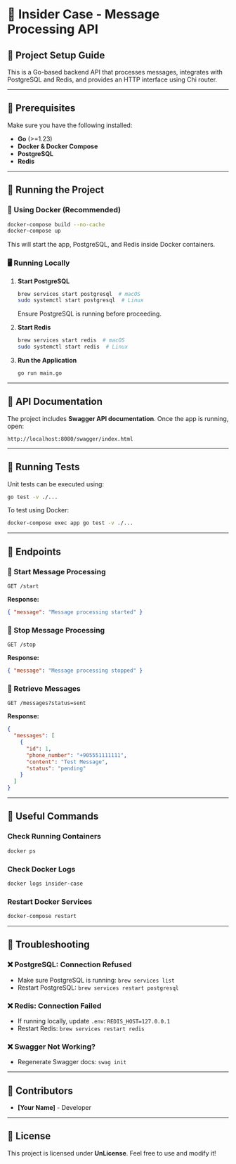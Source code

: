 # 📌 Insider Case - Message Processing API

## 🚀 Project Setup Guide
This is a Go-based backend API that processes messages, integrates with PostgreSQL and Redis, and provides an HTTP interface using Chi router.

---

## **📌 Prerequisites**
Make sure you have the following installed:

- **Go** (>=1.23)
- **Docker & Docker Compose**
- **PostgreSQL**
- **Redis**

---

## **📌 Running the Project**

### **🐳 Using Docker (Recommended)**
```sh
docker-compose build --no-cache            
docker-compose up
```
This will start the app, PostgreSQL, and Redis inside Docker containers.

### **🖥️ Running Locally**
1. **Start PostgreSQL**
   ```sh
   brew services start postgresql  # macOS
   sudo systemctl start postgresql  # Linux
   ```
   Ensure PostgreSQL is running before proceeding.

2. **Start Redis**
   ```sh
   brew services start redis  # macOS
   sudo systemctl start redis  # Linux
   ```

3. **Run the Application**
   ```sh
   go run main.go
   ```

---

## **📌 API Documentation**
The project includes **Swagger API documentation**.
Once the app is running, open:
```
http://localhost:8080/swagger/index.html
```

---

## **📌 Running Tests**
Unit tests can be executed using:
```sh
go test -v ./...
```

To test using Docker:
```sh
docker-compose exec app go test -v ./...
```

---

## **📌 Endpoints**

### **🔹 Start Message Processing**
```http
GET /start
```
**Response:**
```json
{ "message": "Message processing started" }
```

### **🔹 Stop Message Processing**
```http
GET /stop
```
**Response:**
```json
{ "message": "Message processing stopped" }
```

### **🔹 Retrieve Messages**
```http
GET /messages?status=sent
```
**Response:**
```json
{
  "messages": [
    {
      "id": 1,
      "phone_number": "+905551111111",
      "content": "Test Message",
      "status": "pending"
    }
  ]
}
```

---

## **📌 Useful Commands**
### **Check Running Containers**
```sh
docker ps
```

### **Check Docker Logs**
```sh
docker logs insider-case
```

### **Restart Docker Services**
```sh
docker-compose restart
```

---

## **📌 Troubleshooting**

### **❌ PostgreSQL: Connection Refused**
- Make sure PostgreSQL is running: `brew services list`
- Restart PostgreSQL: `brew services restart postgresql`

### **❌ Redis: Connection Failed**
- If running locally, update `.env`: `REDIS_HOST=127.0.0.1`
- Restart Redis: `brew services restart redis`

### **❌ Swagger Not Working?**
- Regenerate Swagger docs: `swag init`

---

## **📌 Contributors**
- **[Your Name]** - Developer

---

## **📌 License**
This project is licensed under **UnLicense**. Feel free to use and modify it!

